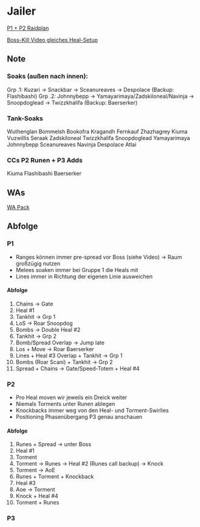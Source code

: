 # Jailer

[P1 + P2 Raidplan](https://raidplan.io/plan/WmOec7XrBe7HASed)

[Boss-Kill Video gleiches Heal-Setup](https://www.youtube.com/watch?v=AwcrrOD72k8)

## Note

### Soaks (außen nach innen):
Grp .1: Kuzari -> Snackbar -> Sceanureaves -> Despolace (Backup: Flashibashi)
Grp .2: Johnnybepp ->  Yamayarimaya/Zadskiloneal/Navinja -> Snoopdoglead -> Twizzkhalifa (Backup: Baerserker)

### Tank-Soaks
Wuthenglan Bommelsh Bookofra Kragandh Fernkauf Zhazhagrey Kiuma Vuzwillis Seraak
Zadskiloneal Twizzkhalifa Snoopdoglead Yamayarimaya Johnnybepp Sceanureaves Navinja Despolace Atlai 

### CCs P2 Runen + P3 Adds
Kiuma Flashibashi Baerserker 

## WAs

[WA Pack](https://wago.io/X28bMaY89)

## Abfolge

### P1

- Ranges können immer pre-spread vor Boss (siehe Video) -> Raum großzügig nutzen
- Melees soaken immer bei Gruppe 1 die Heals mit
- Lines immer in Richtung der eigenen Linie ausweichen

#### Abfolge

1. Chains -> Gate
2. Heal #1
3. Tankhit -> Grp 1
4. LoS -> Roar Snoopdog
5. Bombs -> Double Heal #2
6. Tankhit -> Grp 2
7. Bomb/Spread Overlap -> Jump late
8. Los + Move -> Roar Baerserker
9. Lines + Heal #3 Overlap + Tankhit -> Grp 1
10. Bombs (Roar Scani) + Tankhit -> Grp 2
11. Spread + Chains -> Gate/Speed-Totem + Heal #4

### P2

- Pro Heal moven wir jeweils ein Dreick weiter
- Niemals Torments unter Runen ablegen
- Knockbacks immer weg von den Heal- und Torment-Swirlies
- Positioning Phasenübergang P3 genau anschauen

#### Abfolge

1. Runes + Spread -> unter Boss
2. Heal #1
3. Torment
4. Torment -> Runes -> Heal #2 (Runes call backup) -> Knock
5. Torment -> AoE
6. Runes + Torment + Knockback 
7. Heal #3
8. Aoe -> Torment
9. Knock + Heal #4
10. Torment + Runes

### P3
